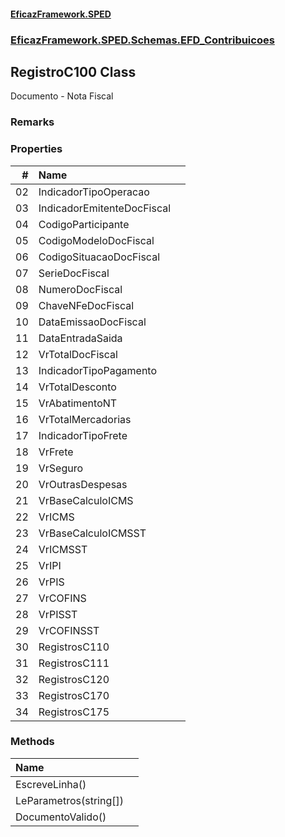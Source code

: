 #### [EficazFramework.SPED](EficazFrameworkSPED.md 'EficazFramework SPED')
### [EficazFramework.SPED.Schemas.EFD_Contribuicoes](EficazFramework.SPED.Schemas.EFD_Contribuicoes.md 'EficazFramework.SPED.Schemas.EFD_Contribuicoes')

## RegistroC100 Class

Documento - Nota Fiscal

### Remarks
### Properties

| # | Name | |
| ---: | :--- | :--- |
| 02 | IndicadorTipoOperacao |  |
| 03 | IndicadorEmitenteDocFiscal |  |
| 04 | CodigoParticipante |  |
| 05 | CodigoModeloDocFiscal |  |
| 06 | CodigoSituacaoDocFiscal |  |
| 07 | SerieDocFiscal |  |
| 08 | NumeroDocFiscal |  |
| 09 | ChaveNFeDocFiscal |  |
| 10 | DataEmissaoDocFiscal |  |
| 11 | DataEntradaSaida |  |
| 12 | VrTotalDocFiscal |  |
| 13 | IndicadorTipoPagamento |  |
| 14 | VrTotalDesconto |  |
| 15 | VrAbatimentoNT |  |
| 16 | VrTotalMercadorias |  |
| 17 | IndicadorTipoFrete |  |
| 18 | VrFrete |  |
| 19 | VrSeguro |  |
| 20 | VrOutrasDespesas |  |
| 21 | VrBaseCalculoICMS |  |
| 22 | VrICMS |  |
| 23 | VrBaseCalculoICMSST |  |
| 24 | VrICMSST |  |
| 25 | VrIPI |  |
| 26 | VrPIS |  |
| 27 | VrCOFINS |  |
| 28 | VrPISST |  |
| 29 | VrCOFINSST |  |
| 30 | RegistrosC110 |  |
| 31 | RegistrosC111 |  |
| 32 | RegistrosC120 |  |
| 33 | RegistrosC170 |  |
| 34 | RegistrosC175 |  |
### Methods

| Name | |
| :--- | :--- |
| EscreveLinha() |  |
| LeParametros(string[]) |  |
| DocumentoValido() |  |
